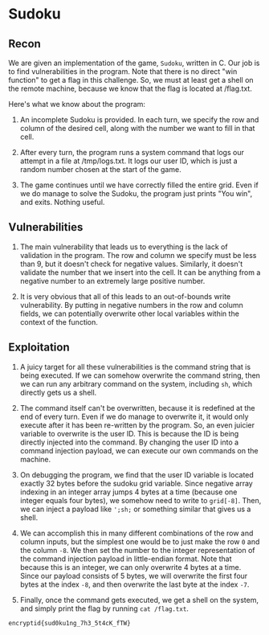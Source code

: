 # Sudoku
## Recon
We are given an implementation of the game, `Sudoku`, written in C. Our job is to find vulnerabilities in the program. Note that there is no direct "win function" to get a flag in this challenge. So, we must at least get a shell on the remote machine, because we know that the flag is located at /flag.txt.

Here's what we know about the program:

1. An incomplete Sudoku is provided. In each turn, we specify the row and column of the desired cell, along with the number we want to fill in that cell.

2. After every turn, the program runs a system command that logs our attempt in a file at /tmp/logs.txt. It logs our user ID, which is just a random number chosen at the start of the game.

3. The game continues until we have correctly filled the entire grid. Even if we do manage to solve the Sudoku, the program just prints "You win", and exits. Nothing useful.

## Vulnerabilities
1. The main vulnerability that leads us to everything is the lack of validation in the program. The row and column we specify must be less than 9, but it doesn't check for negative values. Similarly, it doesn't validate the number that we insert into the cell. It can be anything from a negative number to an extremely large positive number.

2. It is very obvious that all of this leads to an out-of-bounds write vulnerability. By putting in negative numbers in the row and column fields, we can potentially overwrite other local variables within the context of the function.

## Exploitation
1. A juicy target for all these vulnerabilities is the command string that is being executed. If we can somehow overwrite the command string, then we can run any arbitrary command on the system, including `sh`, which directly gets us a shell.

2. The command itself can't be overwritten, because it is redefined at the end of every turn. Even if we do manage to overwrite it, it would only execute after it has been re-written by the program. So, an even juicier variable to overwrite is the user ID. This is because the ID is being directly injected into the command. By changing the user ID into a command injection payload, we can execute our own commands on the machine.

3. On debugging the program, we find that the user ID variable is located exactly 32 bytes before the sudoku grid variable. Since negative array indexing in an integer array jumps 4 bytes at a time (because one integer equals four bytes), we somehow need to write to `grid[-8]`. Then, we can inject a payload like `';sh;` or something similar that gives us a shell.

4. We can accomplish this in many different combinations of the row and column inputs, but the simplest one would be to just make the row `0` and the column `-8`. We then set the number to the integer representation of the command injection payload in little-endian format. Note that because this is an integer, we can only overwrite 4 bytes at a time. Since our payload consists of 5 bytes, we will overwrite the first four bytes at the index `-8`, and then overwrite the last byte at the index `-7`.

5. Finally, once the command gets executed, we get a shell on the system, and simply print the flag by running `cat /flag.txt`.

```
encryptid{sud0ku1ng_7h3_5t4cK_fTW}
```

